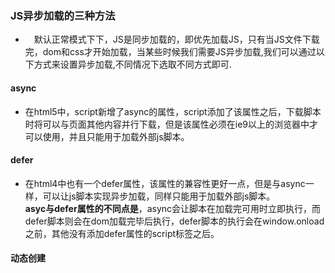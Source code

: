 ### JS异步加载的三种方法
+ 　默认正常模式下下，JS是同步加载的，即优先加载JS，只有当JS文件下载完，dom和css才开始加载，当某些时候我们需要JS异步加载,我们可以通过以下方式来设置异步加载,不同情况下选取不同方式即可.
#### async
+ 在html5中，script新增了async的属性，script添加了该属性之后，下载脚本时将可以与页面其他内容并行下载，但是该属性必须在ie9以上的浏览器中才可以使用，并且只能用于加载外部js脚本。
#### defer
+ 在html4中也有一个defer属性，该属性的兼容性更好一点，但是与async一样，可以让js脚本实现异步加载，同样只能用于加载外部js脚本。  
**asyc与defer属性的不同点是**，async会让脚本在加载完可用时立即执行，而defer脚本则会在dom加载完毕后执行，defer脚本的执行会在window.onload之前，其他没有添加defer属性的script标签之后。    
#### 动态创建<script>标签  
```
 <script type="text/javascript">
  function  addScriptTag(src)(){
    var s = document.createElement('script');
    s.type = 'text/javascript';
    s.src = src;
    document.body.appendChild(s);

    })();
  window.onload = function() {
    addScriptTag("/index.js")
  } 
</script>
```  

 ### CSS3动画
 + css中的几个属性：**animation**（动画）、**transition**（过渡）、**transform**（变形）
  1. transform的属性值主要包括旋转(rotate)、扭曲(skew)、缩放(scale)和移动(translate)以及矩阵变形(matrix),transform-origin（X,Y）改变基点。
    - transform:rotate(30deg),2D旋转，正值为顺时针旋转，负值为逆时针旋转，默认旋转基点是中心点。
    - transform:skew(30deg,10deg),以x轴为轴线逆时针旋转，以y轴为轴线顺时针旋转。基点默认为中心点。另外还有skewX、skewY，分别用来设置单一方向上的扭曲。
    - transform：scale（2,1.5），表示在水平方向（X轴）缩放2倍，在垂直方向（Y轴）缩放1.5倍。基本默认为中心点。scaleX(<number>) 、scaleY(<number>)用来分别设置单一方向上的缩放。
    - transform：translate（100px，20px），表示在水平方向上移动100px；在垂直方向上移动20px，y轴向下为正。translateX、translateY值分别设置单一方向上的位移。
  
  
  
 css实现动画：animation transition transform
js实现动画: setInterval setTimeout requestAnimationFrame
